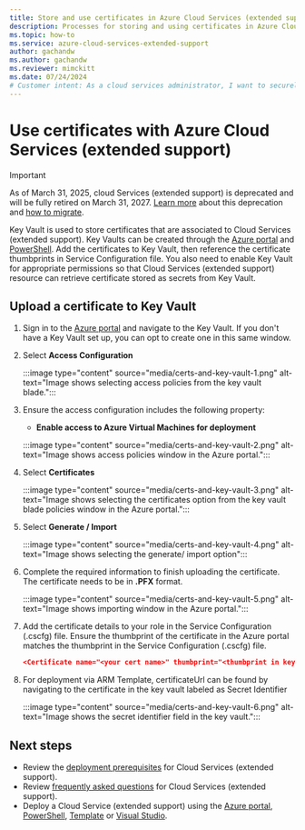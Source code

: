 ```yaml
---
title: Store and use certificates in Azure Cloud Services (extended support)
description: Processes for storing and using certificates in Azure Cloud Services (extended support)
ms.topic: how-to
ms.service: azure-cloud-services-extended-support
author: gachandw
ms.author: gachandw
ms.reviewer: mimckitt
ms.date: 07/24/2024
# Customer intent: As a cloud services administrator, I want to securely store and manage certificates using Key Vault so that I can enable secure communication and authentication for Azure Cloud Services (extended support) deployments.
---
```


# Use certificates with Azure Cloud Services (extended support)

> [!IMPORTANT]
> As of March 31, 2025, cloud Services (extended support) is deprecated and will be fully retired on March 31, 2027. [Learn more](https://aka.ms/csesretirement) about this deprecation and [how to migrate](https://aka.ms/cses-retirement-march-2025).

Key Vault is used to store certificates that are associated to Cloud Services (extended support). Key Vaults can be created through the [Azure portal](/azure/key-vault/general/quick-create-portal) and [PowerShell](/azure/key-vault/general/quick-create-powershell). Add the certificates to Key Vault, then reference the certificate thumbprints in Service Configuration file. You also need to enable Key Vault for appropriate permissions so that Cloud Services (extended support) resource can retrieve certificate stored as secrets from Key Vault.

## Upload a certificate to Key Vault 

1. Sign in to the [Azure portal](https://portal.azure.com) and navigate to the Key Vault. If you don't have a Key Vault set up, you can opt to create one in this same window.

2. Select **Access Configuration**

    :::image type="content" source="media/certs-and-key-vault-1.png" alt-text="Image shows selecting access policies from the key vault blade.":::

3. Ensure the access configuration includes the following property:
    - **Enable access to Azure Virtual Machines for deployment**

    :::image type="content" source="media/certs-and-key-vault-2.png" alt-text="Image shows access policies window in the Azure portal.":::
 
4.	Select **Certificates** 

    :::image type="content" source="media/certs-and-key-vault-3.png" alt-text="Image shows selecting the certificates option from the key vault blade policies window in the Azure portal.":::

5. Select **Generate / Import**

    :::image type="content" source="media/certs-and-key-vault-4.png" alt-text="Image shows selecting the generate/ import option":::

4.	Complete the required information to finish uploading the certificate. The certificate needs to be in **.PFX** format.

    :::image type="content" source="media/certs-and-key-vault-5.png" alt-text="Image shows importing window in the Azure portal.":::

5.	Add the certificate details to your role in the Service Configuration (.cscfg) file. Ensure the thumbprint of the certificate in the Azure portal matches the thumbprint in the Service Configuration (.cscfg) file. 
    
    ```json
    <Certificate name="<your cert name>" thumbprint="<thumbprint in key vault" thumbprintAlgorithm="sha1" /> 
    ```
6.  For deployment via ARM Template, certificateUrl can be found by navigating to the certificate in the key vault labeled as Secret Identifier

    :::image type="content" source="media/certs-and-key-vault-6.png" alt-text="Image shows the secret identifier field in the key vault.":::

## Next steps 
- Review the [deployment prerequisites](deploy-prerequisite.md) for Cloud Services (extended support).
- Review [frequently asked questions](faq.yml) for Cloud Services (extended support).
- Deploy a Cloud Service (extended support) using the [Azure portal](deploy-portal.md), [PowerShell](deploy-powershell.md), [Template](deploy-template.md) or [Visual Studio](deploy-visual-studio.md).

